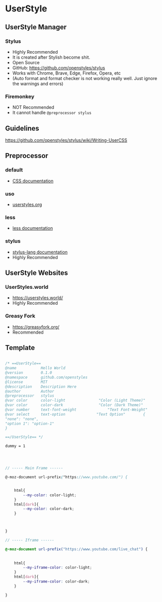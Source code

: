 # UserStyle

## UserStyle Manager

### Stylus
* Highly Recommended
* It is created after Stylish become shit.
* Open Source
* GitHub: https://github.com/openstyles/stylus
* Works with Chrome, Brave, Edge, Firefox, Opera, etc
* (Auto format and format checker is not working really well. Just ignore the warnings and errors)

### Firemonkey
* NOT Recommended
* It cannot handle `@preprocessor stylus`

## Guidelines
https://github.com/openstyles/stylus/wiki/Writing-UserCSS

## Preprocessor
### default
* [CSS documentation](https://learn.freecodecamp.org/responsive-web-design/basic-css/)
### uso
* [userstyles.org](https://userstyles.org/help/coding)
### less
* [less documentation](http://lesscss.org/#overview)
### stylus 
* [stylus-lang documentation](http://stylus-lang.com/)
* Highly Recommended

## UserStyle Websites

### UserStyles.world
* https://userstyles.world/
* Highly Recommended

### Greasy Fork
* https://greasyfork.org/
* Recommended

## Template

```scss

/* ==UserStyle==
@name           Hello World
@version        0.1.0
@namespace      github.com/openstyles
@license        MIT
@description    Description Here
@author         Author
@preprocessor   stylus
@var color      color-light               "Color (Light Theme)"                       #0cb8da
@var color      color-dark                "Color (Dark Theme)"                        #0c74e4
@var number     text-font-weight              "Text Font-Weight"                  [400, 100, 900, 100]
@var select     text-option              "Text Option"        {
"none": "none",
"option 1": "option-1"
}

==/UserStyle== */

dummy = 1




// ----- Main Frame ------

@-moz-document url-prefix("https://www.youtube.com/") {


    html{
        --my-color: color-light;
    }
    html[dark]{
        --my-color: color-dark;
    }



}

// ----- Iframe ------

@-moz-document url-prefix("https://www.youtube.com/live_chat") {
    
    
    html{
        --my-iframe-color: color-light;
    }
    html[dark]{
        --my-iframe-color: color-dark;
    }

}


```
